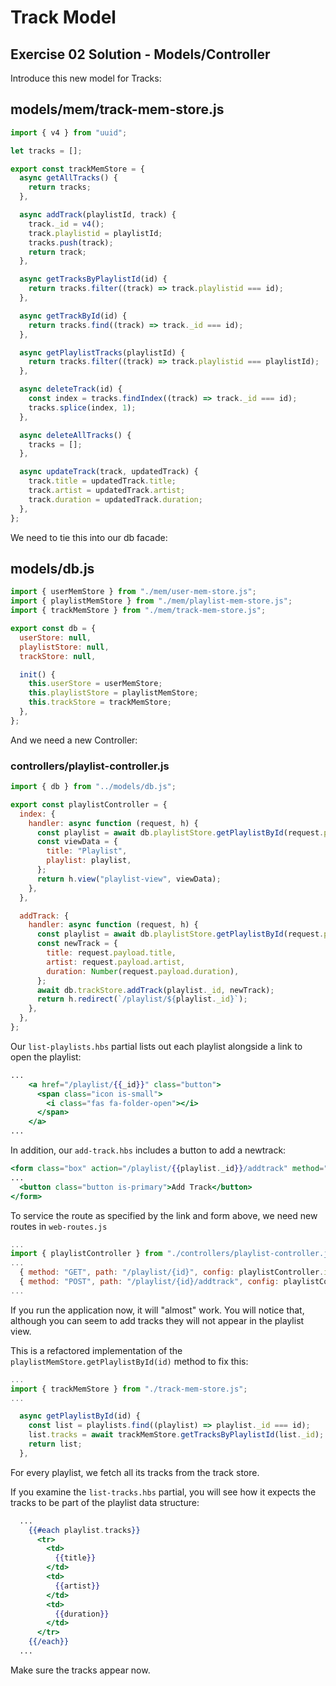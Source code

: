 # Track Model

## Exercise 02 Solution - Models/Controller

Introduce this new model for Tracks:

## models/mem/track-mem-store.js

~~~javascript
import { v4 } from "uuid";

let tracks = [];

export const trackMemStore = {
  async getAllTracks() {
    return tracks;
  },

  async addTrack(playlistId, track) {
    track._id = v4();
    track.playlistid = playlistId;
    tracks.push(track);
    return track;
  },

  async getTracksByPlaylistId(id) {
    return tracks.filter((track) => track.playlistid === id);
  },

  async getTrackById(id) {
    return tracks.find((track) => track._id === id);
  },

  async getPlaylistTracks(playlistId) {
    return tracks.filter((track) => track.playlistid === playlistId);
  },

  async deleteTrack(id) {
    const index = tracks.findIndex((track) => track._id === id);
    tracks.splice(index, 1);
  },

  async deleteAllTracks() {
    tracks = [];
  },

  async updateTrack(track, updatedTrack) {
    track.title = updatedTrack.title;
    track.artist = updatedTrack.artist;
    track.duration = updatedTrack.duration;
  },
};
~~~


We need to tie this into our db facade:

## models/db.js

~~~javascript
import { userMemStore } from "./mem/user-mem-store.js";
import { playlistMemStore } from "./mem/playlist-mem-store.js";
import { trackMemStore } from "./mem/track-mem-store.js";

export const db = {
  userStore: null,
  playlistStore: null,
  trackStore: null,

  init() {
    this.userStore = userMemStore;
    this.playlistStore = playlistMemStore;
    this.trackStore = trackMemStore;
  },
};
~~~


And we need a new Controller:

### controllers/playlist-controller.js

~~~javascript
import { db } from "../models/db.js";

export const playlistController = {
  index: {
    handler: async function (request, h) {
      const playlist = await db.playlistStore.getPlaylistById(request.params.id);
      const viewData = {
        title: "Playlist",
        playlist: playlist,
      };
      return h.view("playlist-view", viewData);
    },
  },

  addTrack: {
    handler: async function (request, h) {
      const playlist = await db.playlistStore.getPlaylistById(request.params.id);
      const newTrack = {
        title: request.payload.title,
        artist: request.payload.artist,
        duration: Number(request.payload.duration),
      };
      await db.trackStore.addTrack(playlist._id, newTrack);
      return h.redirect(`/playlist/${playlist._id}`);
    },
  },
};
~~~

Our `list-playlists.hbs` partial lists out each playlist alongside a link to open the playlist:

~~~handlebars
...
    <a href="/playlist/{{_id}}" class="button">
      <span class="icon is-small">
        <i class="fas fa-folder-open"></i>
      </span>
    </a>
...
~~~

In addition, our `add-track.hbs` includes a button to add a newtrack:

~~~handlebars
<form class="box" action="/playlist/{{playlist._id}}/addtrack" method="POST">
...
  <button class="button is-primary">Add Track</button>
</form>
~~~

To service the route as specified by the link and form above, we need new routes in `web-routes.js`

~~~javascript
...
import { playlistController } from "./controllers/playlist-controller.js";
...
  { method: "GET", path: "/playlist/{id}", config: playlistController.index },
  { method: "POST", path: "/playlist/{id}/addtrack", config: playlistController.addTrack },
...
~~~

If you run the application now, it will "almost" work. You will notice that, although you can seem to add tracks they will not appear in the playlist view.

This is a refactored implementation of the `playlistMemStore.getPlaylistById(id)` method to fix this:

~~~javascript
...
import { trackMemStore } from "./track-mem-store.js";
...

  async getPlaylistById(id) {
    const list = playlists.find((playlist) => playlist._id === id);
    list.tracks = await trackMemStore.getTracksByPlaylistId(list._id);
    return list;
  },
~~~

For every playlist, we fetch all its tracks from the track store.

If you examine the `list-tracks.hbs` partial, you will see how it expects the tracks to be part of the playlist data structure:

~~~handlebars
  ...  
    {{#each playlist.tracks}}
      <tr>
        <td>
          {{title}}
        </td>
        <td>
          {{artist}}
        </td>
        <td>
          {{duration}}
        </td>
      </tr>
    {{/each}}
  ...  
~~~

Make sure the tracks appear now.
